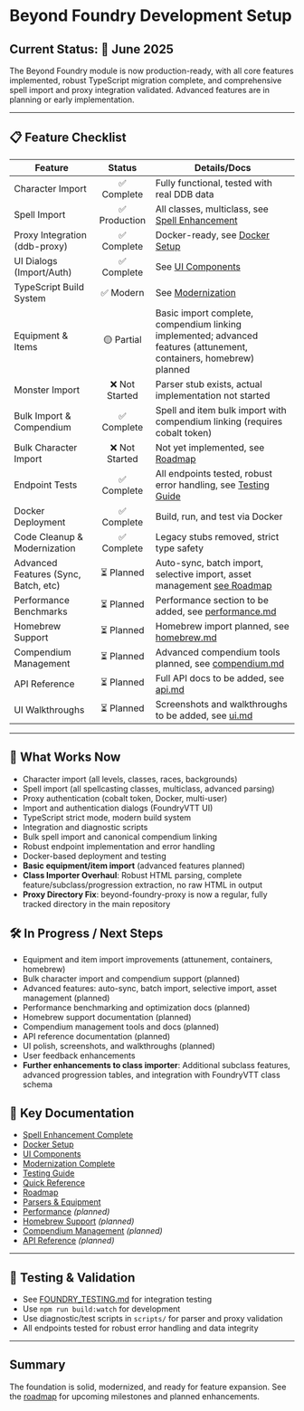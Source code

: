 # Beyond Foundry Development Setup

## Current Status: 🚦 June 2025

The Beyond Foundry module is now production-ready, with all core features implemented, robust TypeScript migration complete, and comprehensive spell import and proxy integration validated. Advanced features are in planning or early implementation.

---

## 📋 Feature Checklist

| Feature                              | Status         | Details/Docs                                    |
|--------------------------------------|:-------------: |------------------------------------------------|
| Character Import                     | ✅ Complete    | Fully functional, tested with real DDB data     |
| Spell Import                         | ✅ Production  | All classes, multiclass, see [Spell Enhancement](SPELL_ENHANCEMENT_COMPLETE.md) |
| Proxy Integration (ddb-proxy)        | ✅ Complete    | Docker-ready, see [Docker Setup](DOCKER_SETUP.md) |
| UI Dialogs (Import/Auth)             | ✅ Complete    | See [UI Components](ui.md)                      |
| TypeScript Build System              | ✅ Modern      | See [Modernization](MODERNIZATION_COMPLETE.md)  |
| Equipment & Items                    | 🟡 Partial     | Basic import complete, compendium linking implemented; advanced features (attunement, containers, homebrew) planned |
| Monster Import                       | ❌ Not Started | Parser stub exists, actual implementation not started |
| Bulk Import & Compendium             | ✅ Complete    | Spell and item bulk import with compendium linking (requires cobalt token) |
| Bulk Character Import                | ❌ Not Started | Not yet implemented, see [Roadmap](roadmap.md)  |
| Endpoint Tests                       | ✅ Complete    | All endpoints tested, robust error handling, see [Testing Guide](FOUNDRY_TESTING.md) |
| Docker Deployment                    | ✅ Complete    | Build, run, and test via Docker                 |
| Code Cleanup & Modernization         | ✅ Complete    | Legacy stubs removed, strict type safety        |
| Advanced Features (Sync, Batch, etc) | ⏳ Planned     | Auto-sync, batch import, selective import, asset management [see Roadmap](roadmap.md) |
| Performance Benchmarks               | ⏳ Planned     | Performance section to be added, see [performance.md](performance.md) |
| Homebrew Support                     | ⏳ Planned     | Homebrew import planned, see [homebrew.md](homebrew.md) |
| Compendium Management                | ⏳ Planned     | Advanced compendium tools planned, see [compendium.md](compendium.md) |
| API Reference                        | ⏳ Planned     | Full API docs to be added, see [api.md](api.md) |
| UI Walkthroughs                      | ⏳ Planned     | Screenshots and walkthroughs to be added, see [ui.md](ui.md) |

---

## 🏁 What Works Now

- Character import (all levels, classes, races, backgrounds)
- Spell import (all spellcasting classes, multiclass, advanced parsing)
- Proxy authentication (cobalt token, Docker, multi-user)
- Import and authentication dialogs (FoundryVTT UI)
- TypeScript strict mode, modern build system
- Integration and diagnostic scripts
- Bulk spell import and canonical compendium linking
- Robust endpoint implementation and error handling
- Docker-based deployment and testing
- **Basic equipment/item import** (advanced features planned)
- **Class Importer Overhaul**: Robust HTML parsing, complete feature/subclass/progression extraction, no raw HTML in output
- **Proxy Directory Fix**: beyond-foundry-proxy is now a regular, fully tracked directory in the main repository

## 🛠️ In Progress / Next Steps

- Equipment and item import improvements (attunement, containers, homebrew)
- Bulk character import and compendium support (planned)
- Advanced features: auto-sync, batch import, selective import, asset management (planned)
- Performance benchmarking and optimization docs (planned)
- Homebrew support documentation (planned)
- Compendium management tools and docs (planned)
- API reference documentation (planned)
- UI polish, screenshots, and walkthroughs (planned)
- User feedback enhancements
- **Further enhancements to class importer**: Additional subclass features, advanced progression tables, and integration with FoundryVTT class schema

## 🔗 Key Documentation

- [Spell Enhancement Complete](SPELL_ENHANCEMENT_COMPLETE.md)
- [Docker Setup](DOCKER_SETUP.md)
- [UI Components](ui.md)
- [Modernization Complete](MODERNIZATION_COMPLETE.md)
- [Testing Guide](FOUNDRY_TESTING.md)
- [Quick Reference](quick-reference.md)
- [Roadmap](roadmap.md)
- [Parsers & Equipment](parsers.md)
- [Performance](performance.md) *(planned)*
- [Homebrew Support](homebrew.md) *(planned)*
- [Compendium Management](compendium.md) *(planned)*
- [API Reference](api.md) *(planned)*

---

## 🧪 Testing & Validation

- See [FOUNDRY_TESTING.md](FOUNDRY_TESTING.md) for integration testing
- Use `npm run build:watch` for development
- Use diagnostic/test scripts in `scripts/` for parser and proxy validation
- All endpoints tested for robust error handling and data integrity

---

## Summary

The foundation is solid, modernized, and ready for feature expansion. See the [roadmap](roadmap.md) for upcoming milestones and planned enhancements.
